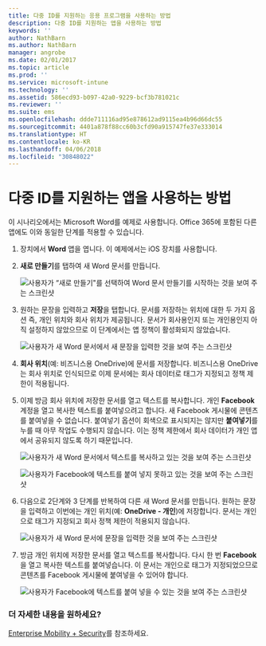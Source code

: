 ```yaml
---
title: 다중 ID를 지원하는 응용 프로그램을 사용하는 방법
description: 다중 ID를 지원하는 앱을 사용하는 방법
keywords: ''
author: NathBarn
ms.author: NathBarn
manager: angrobe
ms.date: 02/01/2017
ms.topic: article
ms.prod: ''
ms.service: microsoft-intune
ms.technology: ''
ms.assetid: 586ecd93-b097-42a0-9229-bcf3b781021c
ms.reviewer: ''
ms.suite: ems
ms.openlocfilehash: ddde711116ad95e878612ad9115ea4b96d66dc55
ms.sourcegitcommit: 4401a878f88cc60b3cfd90a915747fe37e333014
ms.translationtype: HT
ms.contentlocale: ko-KR
ms.lasthandoff: 04/06/2018
ms.locfileid: "30848022"
---
```

# <a name="how-to-use-apps-with-multi-identity-support"></a>다중 ID를 지원하는 앱을 사용하는 방법

이 시나리오에서는 Microsoft Word를 예제로 사용합니다. Office 365에 포함된 다른 앱에도 이와 동일한 단계를 적용할 수 있습니다.
1. 장치에서 **Word** 앱을 엽니다. 이 예제에서는 iOS 장치를 사용합니다.
2. **새로 만들기**를 탭하여 새 Word 문서를 만듭니다.

   ![사용자가 “새로 만들기"를 선택하여 Word 문서 만들기를 시작하는 것을 보여 주는 스크린샷](./media/ft-multiID-1-createDoc.png)

3. 원하는 문장을 입력하고 **저장**을 탭합니다. 문서를 저장하는 위치에 대한 두 가지 옵션 즉, 개인 위치와 회사 위치가 제공됩니다. 문서가 회사용인지 또는 개인용인지 아직 설정하지 않았으므로 이 단계에서는 앱 정책이 활성화되지 않았습니다.

   ![사용자가 새 Word 문서에서 새 문장을 입력한 것을 보여 주는 스크린샷](./media/ft-multiID-2-saveDoc.png)

4. **회사 위치**(예: 비즈니스용 OneDrive)에 문서를 저장합니다. 비즈니스용 OneDrive는 회사 위치로 인식되므로 이제 문서에는 회사 데이터로 태그가 지정되고 정책 제한이 적용됩니다.
5. 이제 방금 회사 위치에 저장한 문서를 열고 텍스트를 복사합니다. 개인 **Facebook** 계정을 열고 복사한 텍스트를 붙여넣으려고 합니다. 새 Facebook 게시물에 콘텐츠를 붙여넣을 수 없습니다. 붙여넣기 옵션이 회색으로 표시되지는 않지만 **붙여넣기**를 누를 때 아무 작업도 수행되지 않습니다. 이는 정책 제한에서 회사 데이터가 개인 앱에서 공유되지 않도록 하기 때문입니다.

   ![사용자가 새 Word 문서에서 텍스트를 복사하고 있는 것을 보여 주는 스크린샷 ](./media/ft-multiID-3-copyText.png)

   ![사용자가 Facebook에 텍스트를 붙여 넣지 못하고 있는 것을 보여 주는 스크린샷](./media/ft-multiID-4-pasteInFB.png)
6. 다음으로 2단계와 3 단계를 반복하여 다른 새 Word 문서를 만듭니다. 원하는 문장을 입력하고 이번에는 개인 위치(예: **OneDrive - 개인**)에 저장합니다. 문서는 개인으로 태그가 지정되고 회사 정책 제한이 적용되지 않습니다.

   ![사용자가 새 Word 문서에 문장을 입력한 것을 보여 주는 스크린샷](./media/ft-multiID-5-createDoc.png)

7. 방금 개인 위치에 저장한 문서를 열고 텍스트를 복사합니다. 다시 한 번 **Facebook**을 열고 복사한 텍스트를 붙여넣습니다. 이 문서는 개인으로 태그가 지정되었으므로 콘텐츠를 Facebook 게시물에 붙여넣을 수 있어야 합니다.

   ![사용자가 Facebook에 텍스트를 붙여 넣을 수 있는 것을 보여 주는 스크린샷](./media/ft-multiID-6-copyText.png)

### <a name="want-to-learn-more"></a>더 자세한 내용을 원하세요?
[Enterprise Mobility + Security](https://www.microsoft.com/en-us/server-cloud/enterprise-mobility/overview.aspx)를 참조하세요.
